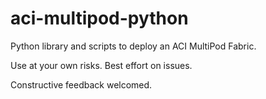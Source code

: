 # aci-multipod-python
Python library and scripts to deploy an ACI MultiPod Fabric.

Use at your own risks. Best effort on issues.

Constructive feedback welcomed.
